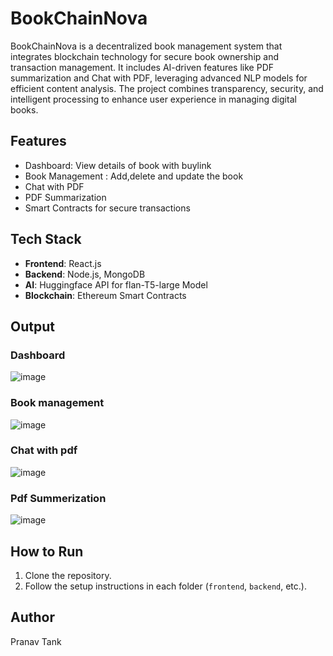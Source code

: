 # BookChainNova

BookChainNova is a decentralized book management system that integrates blockchain technology for secure book ownership and transaction management. It includes AI-driven features like PDF summarization and Chat with PDF, leveraging advanced NLP models for efficient content analysis. The project combines transparency, security, and intelligent processing to enhance user experience in managing digital books.

## Features
- Dashboard: View details of book with buylink
- Book Management : Add,delete and update the book
- Chat with PDF
- PDF Summarization
- Smart Contracts for secure transactions

## Tech Stack
- **Frontend**: React.js
- **Backend**: Node.js, MongoDB
- **AI**: Huggingface API for flan-T5-large Model
- **Blockchain**: Ethereum Smart Contracts

## Output
### Dashboard 
![image](https://github.com/user-attachments/assets/e231f818-0d36-4a04-ab3e-e42378210b65)
### Book management
![image](https://github.com/user-attachments/assets/bb016722-5bc9-4177-8a8a-9e3b2c0c0720)
### Chat with pdf
![image](https://github.com/user-attachments/assets/9b0ecf44-9186-49cb-bdc0-c88c4d9bb835)
### Pdf Summerization
![image](https://github.com/user-attachments/assets/7033baa7-d1da-441f-8b55-da99c5f48c2c)





## How to Run
1. Clone the repository.
2. Follow the setup instructions in each folder (`frontend`, `backend`, etc.).

## Author
Pranav Tank

